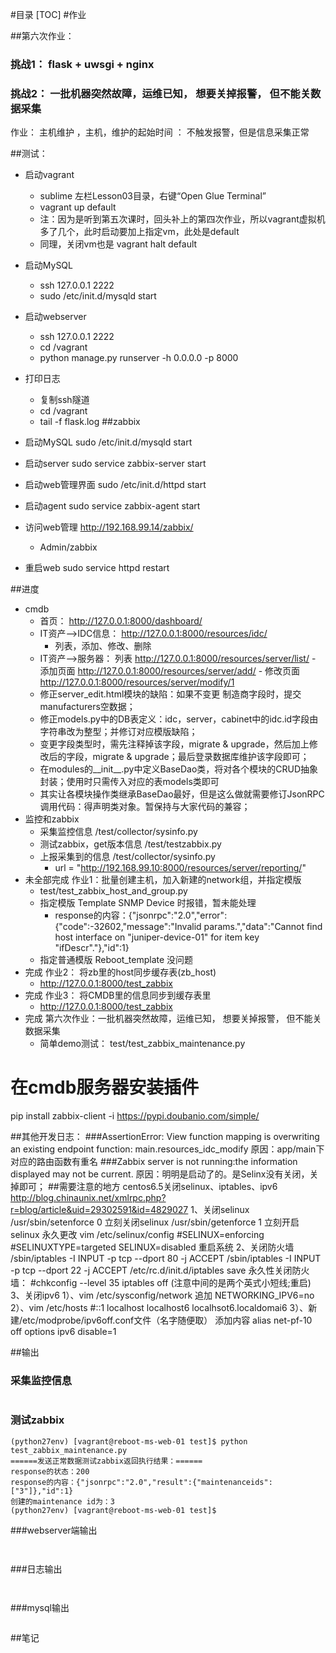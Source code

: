 #目录
[TOC]
#作业

##第六次作业：

### 挑战1：  flask + uwsgi + nginx

### 挑战2： 一批机器突然故障，运维已知， 想要关掉报警， 但不能关数据采集
作业： 主机维护 ，主机，维护的起始时间 ： 不触发报警，但是信息采集正常


##测试：
+ 启动vagrant
    - sublime 左栏Lesson03目录，右键“Open Glue Terminal”
    - vagrant up default
    - 注：因为是听到第五次课时，回头补上的第四次作业，所以vagrant虚拟机多了几个，此时启动要加上指定vm，此处是default
    - 同理，关闭vm也是 vagrant halt default
+ 启动MySQL
    - ssh 127.0.0.1 2222
    - sudo /etc/init.d/mysqld start
+ 启动webserver
    - ssh 127.0.0.1 2222
    - cd /vagrant
    - python manage.py runserver -h 0.0.0.0 -p 8000
+ 打印日志
    - 复制ssh隧道
    - cd /vagrant 
    - tail -f flask.log
##zabbix
+ 启动MySQL sudo /etc/init.d/mysqld start
+ 启动server sudo service zabbix-server start
+ 启动web管理界面 sudo /etc/init.d/httpd start

+ 启动agent    sudo service zabbix-agent start
+ 访问web管理 http://192.168.99.14/zabbix/
    - Admin/zabbix
+ 重启web sudo service httpd restart

##进度
+ cmdb
    + 首页： http://127.0.0.1:8000/dashboard/
    + IT资产-->IDC信息：  http://127.0.0.1:8000/resources/idc/ 
        - 列表，添加、修改、删除
    + IT资产-->服务器：  列表 http://127.0.0.1:8000/resources/server/list/
            - 添加页面 http://127.0.0.1:8000/resources/server/add/
            - 修改页面 http://127.0.0.1:8000/resources/server/modify/1
    + 修正server_edit.html模块的缺陷：如果不变更 制造商字段时，提交manufacturers空数据；
    + 修正models.py中的DB表定义：idc，server，cabinet中的idc.id字段由字符串改为整型；并修订对应模版缺陷；
    + 变更字段类型时，需先注释掉该字段，migrate & upgrade，然后加上修改后的字段，migrate & upgrade；最后登录数据库维护该字段即可；
    + 在modules的__init__.py中定义BaseDao类，将对各个模块的CRUD抽象封装；使用时只需传入对应的表models类即可
    + 其实让各模块操作类继承BaseDao最好，但是这么做就需要修订JsonRPC调用代码：得声明类对象。暂保持与大家代码的兼容；
+ 监控和zabbix
    + 采集监控信息 /test/collector/sysinfo.py
    + 测试zabbix，get版本信息 /test/testzabbix.py
    + 上报采集到的信息 /test/collector/sysinfo.py 
        + url = "http://192.168.99.10:8000/resources/server/reporting/"
+ 未全部完成 作业1：批量创建主机，加入新建的network组，并指定模版
    + test/test_zabbix_host_and_group.py
    + 指定模版  Template SNMP Device 时报错，暂未能处理
        + response的内容：{"jsonrpc":"2.0","error":{"code":-32602,"message":"Invalid params.","data":"Cannot find host interface on \"juniper-device-01\" for item key \"ifDescr\"."},"id":1}
    + 指定普通模版 Reboot_template 没问题  
+ 完成 作业2： 将zb里的host同步缓存表(zb_host) 
    + http://127.0.0.1:8000/test_zabbix
+ 完成 作业3： 将CMDB里的信息同步到缓存表里
    + http://127.0.0.1:8000/test_zabbix
+ 完成 第六次作业：一批机器突然故障，运维已知， 想要关掉报警， 但不能关数据采集
    + 简单demo测试： test/test_zabbix_maintenance.py


# 在cmdb服务器安装插件
pip install zabbix-client -i https://pypi.doubanio.com/simple/


##其他开发日志：
###AssertionError: View function mapping is overwriting an existing endpoint function: main.resources_idc_modify
原因：app/main下对应的路由函数有重名
###Zabbix server is not running:the information displayed may not be current.
原因：明明是启动了的。是Selinx没有关闭，关掉即可；
##需要注意的地方
centos6.5关闭selinux、iptables、ipv6
http://blog.chinaunix.net/xmlrpc.php?r=blog/article&uid=29302591&id=4829027
1、关闭selinux
/usr/sbin/setenforce 0 立刻关闭selinux
/usr/sbin/getenforce 1 立刻开启selinux
永久更改
vim /etc/selinux/config
#SELINUX=enforcing
#SELINUXTYPE=targeted
SELINUX=disabled
重启系统
2、关闭防火墙
/sbin/iptables -I INPUT -p tcp --dport 80 -j ACCEPT
/sbin/iptables -I INPUT -p tcp --dport 22 -j ACCEPT
/etc/rc.d/init.d/iptables save
永久性关闭防火墙：
#chkconfig --level 35 iptables off (注意中间的是两个英式小短线;重启)
3、关闭ipv6
1）、vim /etc/sysconfig/network     追加
NETWORKING_IPV6=no
2）、vim /etc/hosts
#::1    localhost localhost6 localhsot6.localdomai6
3）、新建/etc/modprobe/ipv6off.conf文件（名字随便取）
添加内容
alias net-pf-10 off
options ipv6 disable=1

##输出
### 采集监控信息
```shell

```
### 测试zabbix
```shell
(python27env) [vagrant@reboot-ms-web-01 test]$ python test_zabbix_maintenance.py 
======发送正常数据测试zabbix返回执行结果：======
response的状态：200
response的内容：{"jsonrpc":"2.0","result":{"maintenanceids":["3"]},"id":1}
创建的maintenance id为：3
(python27env) [vagrant@reboot-ms-web-01 test]$ 

```
###webserver端输出
```shell


```
###日志输出
```shell


```
###mysql输出
```sql


```

##笔记
